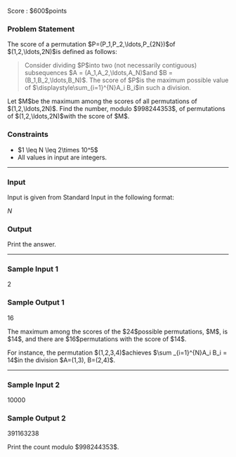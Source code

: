 
<div>

<span>

<span>

<p>
Score : $600$points
</p>

<div>

<section>

### **Problem Statement**

<p>
The score of a permutation $P=(P_1,P_2,\ldots,P_{2N})$of $(1,2,\ldots,2N)$is defined as follows:
</p>

<blockquote>
Consider dividing $P$into two (not necessarily contiguous) subsequences $A = (A_1,A_2,\ldots,A_N)$and $B = (B_1,B_2,\ldots,B_N)$. The score of $P$is the maximum possible value of $\displaystyle\sum_{i=1}^{N}A_i B_i$in such a division.

</blockquote>

<p>
Let $M$be the maximum among the scores of all permutations of $(1,2,\ldots,2N)$.
Find the number, modulo $998244353$, of permutations of $(1,2,\ldots,2N)$with the score of $M$.
</p>

</section>

</div>

<div>

<section>

### **Constraints**

<ul>

<li>
$1 \leq N  \leq 2\times 10^5$
</li>

<li>
All values in input are integers.
</li>

</ul>

</section>

</div>

---

<div>

<div>

<section>

### **Input**

<p>
Input is given from Standard Input in the following format:
</p>

<div>

$N$
</div>

</section>

</div>

<div>

<section>

### **Output**

<p>
Print the answer.
</p>

</section>

</div>

</div>

---

<div>

<section>

### **Sample Input 1**

<div>

2

</div>

</section>

</div>

<div>

<section>

### **Sample Output 1**

<div>

16

</div>

<p>
The maximum among the scores of the $24$possible permutations, $M$, is $14$, and there are $16$permutations with the score of $14$.
</p>

<p>
For instance, the permutation $(1,2,3,4)$achieves $\sum _{i=1}^{N}A_i B_i = 14$in the division $A=(1,3), B=(2,4)$.
</p>

</section>

</div>

---

<div>

<section>

### **Sample Input 2**

<div>

10000

</div>

</section>

</div>

<div>

<section>

### **Sample Output 2**

<div>

391163238

</div>

<p>
Print the count modulo $998244353$.
</p>

</section>

</div>

</span>

</span>

</div>
